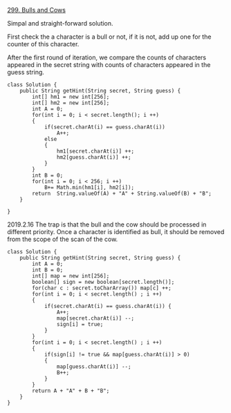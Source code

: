 [299. Bulls and Cows](https://leetcode.com/problems/bulls-and-cows/)

Simpal and straight-forward solution.

First check the a character is a bull or not, if it is not, add up one for the counter of this character.

After the first round of iteration, we compare the counts of characters appeared in the secret string with counts of characters appeared in the guess string.


```
class Solution {
    public String getHint(String secret, String guess) {
        int[] hm1 = new int[256];
        int[] hm2 = new int[256];
        int A = 0;
        for(int i = 0; i < secret.length(); i ++)
        {
            if(secret.charAt(i) == guess.charAt(i)) 
                A++;
            else
            {
                hm1[secret.charAt(i)] ++;
                hm2[guess.charAt(i)] ++;
            }
        }
        int B = 0;
        for(int i = 0; i < 256; i ++)
            B+= Math.min(hm1[i], hm2[i]);
        return  String.valueOf(A) + "A" + String.valueOf(B) + "B";
    }
    
}
```

2019.2.16 
The trap is that the bull and the cow should be processed in different priority. Once a character is identified as bull, it should be removed from the scope of the scan of the cow.

```
class Solution {
    public String getHint(String secret, String guess) {
        int A = 0;
        int B = 0;
        int[] map = new int[256];
        boolean[] sign = new boolean[secret.length()];
        for(char c : secret.toCharArray()) map[c] ++;
        for(int i = 0; i < secret.length() ; i ++)
        {
            if(secret.charAt(i) == guess.charAt(i)) {
                A++;
                map[secret.charAt(i)] --;
                sign[i] = true;
            }
        }
        for(int i = 0; i < secret.length() ; i ++)
        {
            if(sign[i] != true && map[guess.charAt(i)] > 0)
            {
                map[guess.charAt(i)] --;
                B++;
            }
        }
        return A + "A" + B + "B";
    }
}
```

